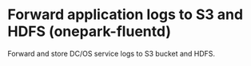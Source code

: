# Forward application logs to S3 and HDFS (onepark-fluentd)

Forward and store DC/OS service logs to S3 bucket and HDFS.
